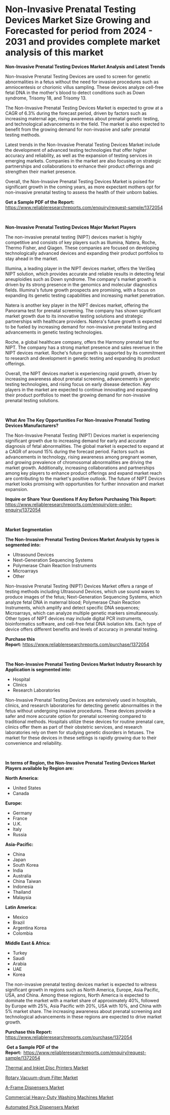 <p><h1>Non-Invasive Prenatal Testing Devices Market Size Growing and Forecasted for period from 2024 - 2031 and provides complete market analysis of this market</h1></p><p><strong>Non-Invasive Prenatal Testing Devices Market Analysis and Latest Trends</strong></p>
<p><p>Non-Invasive Prenatal Testing Devices are used to screen for genetic abnormalities in a fetus without the need for invasive procedures such as amniocentesis or chorionic villus sampling. These devices analyze cell-free fetal DNA in the mother's blood to detect conditions such as Down syndrome, Trisomy 18, and Trisomy 13.</p><p>The Non-Invasive Prenatal Testing Devices Market is expected to grow at a CAGR of 6.3% during the forecast period, driven by factors such as increasing maternal age, rising awareness about prenatal genetic testing, and technological advancements in the field. The market is also expected to benefit from the growing demand for non-invasive and safer prenatal testing methods.</p><p>Latest trends in the Non-Invasive Prenatal Testing Devices Market include the development of advanced testing technologies that offer higher accuracy and reliability, as well as the expansion of testing services in emerging markets. Companies in the market are also focusing on strategic partnerships and collaborations to enhance their product offerings and strengthen their market presence.</p><p>Overall, the Non-Invasive Prenatal Testing Devices Market is poised for significant growth in the coming years, as more expectant mothers opt for non-invasive prenatal testing to assess the health of their unborn babies.</p></p>
<p><strong>Get a Sample PDF of the Report:&nbsp;</strong> <a href="https://www.reliableresearchreports.com/enquiry/request-sample/1372054">https://www.reliableresearchreports.com/enquiry/request-sample/1372054</a></p>
<p>&nbsp;</p>
<p><strong>Non-Invasive Prenatal Testing Devices Major Market Players</strong></p>
<p><p>The non-invasive prenatal testing (NIPT) devices market is highly competitive and consists of key players such as Illumina, Natera, Roche, Thermo Fisher, and Qiagen. These companies are focused on developing technologically advanced devices and expanding their product portfolios to stay ahead in the market.</p><p>Illumina, a leading player in the NIPT devices market, offers the VeriSeq NIPT solution, which provides accurate and reliable results in detecting fetal aneuploidies such as Down syndrome. The company's market growth is driven by its strong presence in the genomics and molecular diagnostics fields. Illumina's future growth prospects are promising, with a focus on expanding its genetic testing capabilities and increasing market penetration.</p><p>Natera is another key player in the NIPT devices market, offering the Panorama test for prenatal screening. The company has shown significant market growth due to its innovative testing solutions and strategic partnerships with healthcare providers. Natera's future growth is expected to be fueled by increasing demand for non-invasive prenatal testing and advancements in genetic testing technologies.</p><p>Roche, a global healthcare company, offers the Harmony prenatal test for NIPT. The company has a strong market presence and sales revenue in the NIPT devices market. Roche's future growth is supported by its commitment to research and development in genetic testing and expanding its product offerings.</p><p>Overall, the NIPT devices market is experiencing rapid growth, driven by increasing awareness about prenatal screening, advancements in genetic testing technologies, and rising focus on early disease detection. Key players in the market are expected to continue innovating and expanding their product portfolios to meet the growing demand for non-invasive prenatal testing solutions.</p></p>
<p>&nbsp;</p>
<p><strong>What Are The Key Opportunities For Non-Invasive Prenatal Testing Devices Manufacturers?</strong></p>
<p><p>The Non-Invasive Prenatal Testing (NIPT) Devices market is experiencing significant growth due to increasing demand for early and accurate diagnosis of fetal abnormalities. The global market is expected to expand at a CAGR of around 15% during the forecast period. Factors such as advancements in technology, rising awareness among pregnant women, and growing prevalence of chromosomal abnormalities are driving the market growth. Additionally, increasing collaborations and partnerships among key players to enhance product offerings and expand market reach are contributing to the market's positive outlook. The future of NIPT Devices market looks promising with opportunities for further innovation and market expansion.</p></p>
<p><strong>Inquire or Share Your Questions If Any Before Purchasing This Report:</strong> <a href="https://www.reliableresearchreports.com/enquiry/pre-order-enquiry/1372054">https://www.reliableresearchreports.com/enquiry/pre-order-enquiry/1372054</a></p>
<p>&nbsp;</p>
<p><strong>Market Segmentation</strong></p>
<p><strong>The Non-Invasive Prenatal Testing Devices Market Analysis by types is segmented into:</strong></p>
<p><ul><li>Ultrasound Devices</li><li>Next-Generation Sequencing Systems</li><li>Polymerase Chain Reaction Instruments</li><li>Microarrays</li><li>Other</li></ul></p>
<p><p>Non-Invasive Prenatal Testing (NIPT) Devices Market offers a range of testing methods including Ultrasound Devices, which use sound waves to produce images of the fetus; Next-Generation Sequencing Systems, which analyze fetal DNA in maternal blood; Polymerase Chain Reaction Instruments, which amplify and detect specific DNA sequences; Microarrays, which can analyze multiple genetic markers simultaneously. Other types of NIPT devices may include digital PCR instruments, bioinformatics software, and cell-free fetal DNA isolation kits. Each type of device offers different benefits and levels of accuracy in prenatal testing.</p></p>
<p><strong>Purchase this Report:&nbsp;</strong><a href="https://www.reliableresearchreports.com/purchase/1372054">https://www.reliableresearchreports.com/purchase/1372054</a></p>
<p>&nbsp;</p>
<p><strong>The Non-Invasive Prenatal Testing Devices Market Industry Research by Application is segmented into:</strong></p>
<p><ul><li>Hospital</li><li>Clinics</li><li>Research Laboratories</li></ul></p>
<p><p>Non-Invasive Prenatal Testing Devices are extensively used in hospitals, clinics, and research laboratories for detecting genetic abnormalities in the fetus without undergoing invasive procedures. These devices provide a safer and more accurate option for prenatal screening compared to traditional methods. Hospitals utilize these devices for routine prenatal care, clinics offer them as part of their obstetric services, and research laboratories rely on them for studying genetic disorders in fetuses. The market for these devices in these settings is rapidly growing due to their convenience and reliability.</p></p>
<p>&nbsp;</p>
<p><strong>In terms of Region, the Non-Invasive Prenatal Testing Devices Market Players available by Region are:</strong></p>
<p>
    <p> <strong> North America: </strong>
        <ul>
            <li>United States</li>
            <li>Canada</li>
        </ul>
        </p> 
    <p> <strong> Europe: </strong>
        <ul>
            <li>Germany</li>
            <li>France</li>
            <li>U.K.</li>
            <li>Italy</li>
            <li>Russia</li>
        </ul>
        </p> 
    <p> <strong> Asia-Pacific: </strong>
        <ul>
            <li>China</li>
            <li>Japan</li>
            <li>South Korea</li>
            <li>India</li>
            <li>Australia</li>
            <li>China Taiwan</li>
            <li>Indonesia</li>
            <li>Thailand</li>
            <li>Malaysia</li>
        </ul>
        </p> 
    <p> <strong> Latin America: </strong>
        <ul>
            <li>Mexico</li>
            <li>Brazil</li>
            <li>Argentina Korea</li>
            <li>Colombia</li>
        </ul>
        </p> 
    <p> <strong> Middle East & Africa: </strong>
        <ul>
            <li>Turkey</li>
            <li>Saudi</li>
            <li>Arabia</li>
            <li>UAE</li>
            <li>Korea</li>
        </ul>
    </p>
    </p>
<p><p>The non-invasive prenatal testing devices market is expected to witness significant growth in regions such as North America, Europe, Asia Pacific, USA, and China. Among these regions, North America is expected to dominate the market with a market share of approximately 40%, followed by Europe with 25%, Asia Pacific with 20%, USA with 10%, and China with 5% market share. The increasing awareness about prenatal screening and technological advancements in these regions are expected to drive market growth.</p></p>
<p><strong>Purchase this Report: </strong><a href="https://www.reliableresearchreports.com/purchase/1372054">https://www.reliableresearchreports.com/purchase/1372054</a></p>
<p>&nbsp;<strong>Get a Sample PDF of the Report:&nbsp;&nbsp;</strong><a href="https://www.reliableresearchreports.com/enquiry/request-sample/1372054">https://www.reliableresearchreports.com/enquiry/request-sample/1372054</a></p>
<p><strong></strong></p>
<p><p><a href="https://medium.com/@justintaylor7556/thermal-and-inkjet-disc-printers-market-size-market-outlook-and-market-forecast-2024-to-2031-83773f970563">Thermal and Inkjet Disc Printers Market</a></p><p><a href="https://medium.com/@justintaylor7556/rotary-vacuum-drum-filter-market-research-report-its-history-and-forecast-2024-to-2031-6b9b80dbf406">Rotary Vacuum-drum Filter Market</a></p><p><a href="https://medium.com/@justintaylor7556/a-frame-dispensers-market-analysis-its-cagr-market-segmentation-and-global-industry-overview-42978a121c17">A-Frame Dispensers Market</a></p><p><a href="https://medium.com/@justintaylor7556/commercial-heavy-duty-washing-machines-market-size-cagr-trends-2024-2030-825b4030aa3c">Commercial Heavy-Duty Washing Machines Market</a></p><p><a href="https://medium.com/@justintaylor7556/automated-pick-dispensers-nbsp-market-focuses-on-market-share-size-and-projected-forecast-till-348b65982018">Automated Pick Dispensers Market</a></p></p>